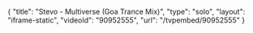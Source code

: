 {
    "title": "Stevo - Multiverse (Goa Trance Mix)",
    "type": "solo",
    "layout": "iframe-static",
    "videoId": "90952555",
    "url": "\/tvpembed\/90952555"
}